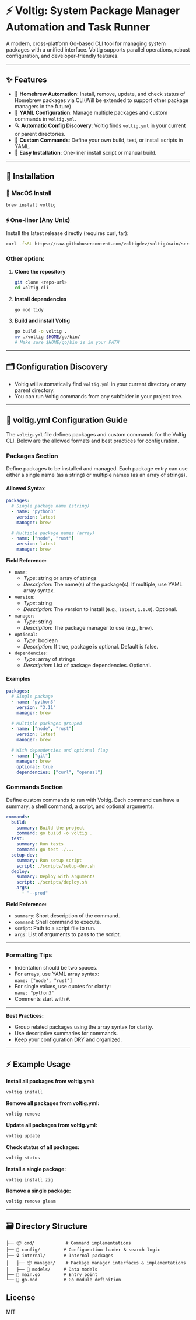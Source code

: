 # ⚡️ Voltig: System Package Manager Automation and Task Runner

A modern, cross-platform Go-based CLI tool for managing system packages with a unified interface. Voltig supports parallel operations, robust configuration, and developer-friendly features.

---

## ✨ Features
- 🍺 **Homebrew Automation**: Install, remove, update, and check status of Homebrew packages via CLI(Will be extended to support other package managers in the future)
- 📝 **YAML Configuration**: Manage multiple packages and custom commands in `voltig.yml`.
- 🔍 **Automatic Config Discovery**: Voltig finds `voltig.yml` in your current or parent directories.
- 🧩 **Custom Commands**: Define your own build, test, or install scripts in YAML.
- 🚀 **Easy Installation**: One-liner install script or manual build.

---

## 🚀 Installation

### 🍎 MacOS Install

```sh
brew install voltig
```

### 🌀 One-liner (Any Unix)

Install the latest release directly (requires curl, tar):

```sh
curl -fsSL https://raw.githubusercontent.com/voltigdev/voltig/main/scripts/install.sh | bash 
```

### Other option:

1. **Clone the repository**
   ```sh
   git clone <repo-url>
   cd voltig-cli
   ```
2. **Install dependencies**
   ```sh
   go mod tidy
   ```
3. **Build and install Voltig**
   ```sh
   go build -o voltig .
   mv ./voltig $HOME/go/bin/
   # Make sure $HOME/go/bin is in your PATH
   ```
---

## 🗂️ Configuration Discovery
- Voltig will automatically find `voltig.yml` in your current directory or any parent directory.
- You can run Voltig commands from any subfolder in your project tree.

---

## 📄 voltig.yml Configuration Guide

The `voltig.yml` file defines packages and custom commands for the Voltig CLI. Below are the allowed formats and best practices for configuration.

### Packages Section

Define packages to be installed and managed. Each package entry can use either a single name (as a string) or multiple names (as an array of strings).

#### Allowed Syntax

```yaml
packages:
  # Single package name (string)
  - name: "python3"
    version: latest
    manager: brew

  # Multiple package names (array)
  - name: ["node", "rust"]
    version: latest
    manager: brew
```

**Field Reference:**
- `name`:  
  - *Type*: string or array of strings  
  - *Description*: The name(s) of the package(s). If multiple, use YAML array syntax.
- `version`:  
  - *Type*: string  
  - *Description*: The version to install (e.g., `latest`, `1.0.0`). Optional.
- `manager`:  
  - *Type*: string  
  - *Description*: The package manager to use (e.g., `brew`).
- `optional`:  
  - *Type*: boolean  
  - *Description*: If true, package is optional. Default is false.
- `dependencies`:  
  - *Type*: array of strings  
  - *Description*: List of package dependencies. Optional.

#### Examples

```yaml
packages:
  # Single package
  - name: "python3"
    version: "3.11"
    manager: brew

  # Multiple packages grouped
  - name: ["node", "rust"]
    version: latest
    manager: brew

  # With dependencies and optional flag
  - name: ["git"]
    manager: brew
    optional: true
    dependencies: ["curl", "openssl"]
```

### Commands Section

Define custom commands to run with Voltig. Each command can have a summary, a shell command, a script, and optional arguments.

```yaml
commands:
  build:
    summary: Build the project
    command: go build -o voltig .
  test:
    summary: Run tests
    command: go test ./...
  setup-dev:
    summary: Run setup script
    script: ./scripts/setup-dev.sh
  deploy:
    summary: Deploy with arguments
    script: ./scripts/deploy.sh
    args:
      - "--prod"
```

**Field Reference:**
- `summary`: Short description of the command.
- `command`: Shell command to execute.
- `script`: Path to a script file to run.
- `args`: List of arguments to pass to the script.

---

### Formatting Tips

- Indentation should be two spaces.
- For arrays, use YAML array syntax:  
  `name: ["node", "rust"]`
- For single values, use quotes for clarity:  
  `name: "python3"`
- Comments start with `#`.

---

**Best Practices:**
- Group related packages using the array syntax for clarity.
- Use descriptive summaries for commands.
- Keep your configuration DRY and organized.

---


## ⚡️ Example Usage

**Install all packages from voltig.yml:**
```sh
voltig install
```

**Remove all packages from voltig.yml:**
```sh
voltig remove
```

**Update all packages from voltig.yml:**
```sh
voltig update
```

**Check status of all packages:**
```sh
voltig status
```

**Install a single package:**
```sh
voltig install zig
```

**Remove a single package:**
```sh
voltig remove gleam
```

---

## 🗃️ Directory Structure
```
├── 📦 cmd/            # Command implementations
├── 📝 config/         # Configuration loader & search logic
├── 🔒 internal/       # Internal packages
│   ├── 📦 manager/    # Package manager interfaces & implementations
│   ├── 📄 models/     # Data models
├── 🚀 main.go         # Entry point
└── 📄 go.mod          # Go module definition
```

## License
MIT
